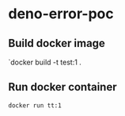 # deno-error-poc

## Build docker image
`docker build -t test:1 .

## Run docker container
`docker run tt:1`
